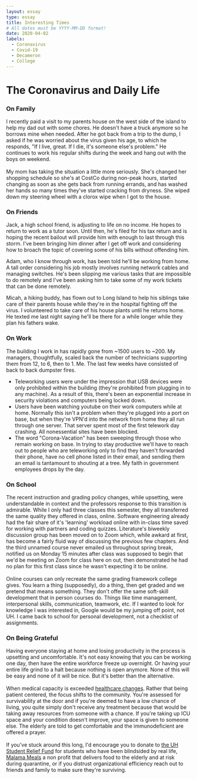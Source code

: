 ```yaml
---
layout: essay
type: essay
title: Interesting Times
# All dates must be YYYY-MM-DD format!
date: 2020-04-02
labels:
  - Coronavirus
  - Covid-19
  - Decameron
  - College
---
```


# The Coronavirus and Daily Life

### On Family
I recently paid a visit to my parents house on the west side of the island to help my dad out with some chores. He doesn't have a truck anymore so he borrows mine when needed. After he got back from a trip to the dump, I asked if he was worried about the virus given his age, to which he responds, "If I live, great. If I die, it's someone else's problem." He continues to work his regular shifts during the week and hang out with the boys on weekend. <br><br>
My mom has taking the situation a little more seriously. She's changed her shopping schedule so she's at CostCo during non-peak hours, started changing as soon as she gets back from running errands, and has washed her hands so many times they've started cracking from dryness. She wiped down my steering wheel with a clorox wipe when I got to the house.<br>

### On Friends
Jack, a high school friend, is adjusting to life on no income. He hopes to return to work as a tutor soon. Until then, he's filed for his tax return and is hoping the recent bailout will provide him with enough to last through this storm. I've been bringing him dinner after I get off work and considering how to broach the topic of covering some of his bills without offending him. 

Adam, who I know through work, has been told he'll be working from home. A tall order considering his job mostly involves running network cables and managing switches. He's been slipping me various tasks that are impossible to do remotely and I've been asking him to take some of my work tickets that can be done remotely.

Micah, a hiking buddy, has flown out to Long Island to help his siblings take care of their parents house while they're in the hospital fighting off the virus. I volunteered to take care of his house plants until he returns home. He texted me last night saying he'll be there for a while longer while they plan his fathers wake. 

### On Work
The building I work in has rapidly gone from ~1500 users to ~200. My managers, thoughtfully, scaled back the number of technicians supporting them from 12, to 6, then to 1. Me. The last few weeks have consisted of back to back dumpster fires.
 - Teleworking users were under the impression that USB devices were only prohibited within the building (they're prohibited from plugging in to any machine). As a result of this, there's been an exponential increase in security violations and computers being locked down.
 - Users have been watching youtube on their work computers while at home. Normally this isn't a problem when they're plugged into a port on base, but when they're VPN'd into the network from home they all run through one server. That server spent most of the first telework day crashing. All nonessential sites have been blocked. 
 - The word "Corona-Vacation" has been sweeping through those who remain working on base. In trying to stay productive we'll have to reach out to people who are teleworking only to find they haven't forwarded their phone, have no cell phone listed in their email, and sending them an email is tantamount to shouting at a tree. My faith in government employees drops by the day. 

### On School
The recent instruction and grading policy changes, while upsetting, were understandable in context and the professors response to this transition is admirable. While I only had three classes this semester, they all transferred the same quality they offered in class, online. Software engineering already had the fair share of it's 'learning' workload online with in-class time saved for working with partners and coding quizzes. Literature's biweekly discussion group has been moved on to Zoom which, while awkard at first, has become a fairly fluid way of discussing the previous few chapters. And the third unnamed course never emailed us throughout spring break, notified us on Monday 15 minutes after class was supposed to begin that we'd be meeting on Zoom for class here on out, then demonstrated he had no plan for this first class since he wasn't expecting it to be online. <br><br>
Online courses can only recreate the same grading framework college gives. You learn a thing (supposedly), do a thing, then get graded and we pretend that means something. They don't offer the same soft-skill development that in person courses do. Things like time management, interpersonal skills, communication, teamwork, etc. If I wanted to look for knowledge I was interested in, Google would be my jumping off point, not UH. I came back to school for personal development, not a checklist of assignments.

### On Being Grateful
Having everyone staying at home and losing productivity in the process is upsetting and uncomfortable. It's not easy knowing that you can be working one day, then have the entire workforce freeze up overnight. Or having your entire life grind to a halt because nothing is open anymore. None of this will be easy and none of it will be nice. But it's better than the alternative.<br><br>
When medical capacity is exceeded <a href="https://catalyst.nejm.org/doi/full/10.1056/CAT.20.0080">healthcare changes</a>. Rather that being patient centered, the focus shifts to the community. You're assessed for survivability at the door and if you're deemed to have a low chance of living, you quite simply don't receive any treatment because that would be taking away resources from someone with a chance. If you're taking up ICU space and your condition doesn't improve, your space is given to someone else. The elderly are told to get comfortable and the immunodeficient are offered a prayer.  <br><br>
If you've stuck around this long, I'd encourage you to donate to <a href="https://giving.uhfoundation.org/funds/12949504">the UH Student Relief Fund</a> for students who have been blindsided by real life, <a href="https://malamameals.org/">Malama Meals</a> a non profit that delivers food to the elderly and at risk during quarantine, or if you distrust organizational efficiency reach out to friends and family to make sure they're surviving.
